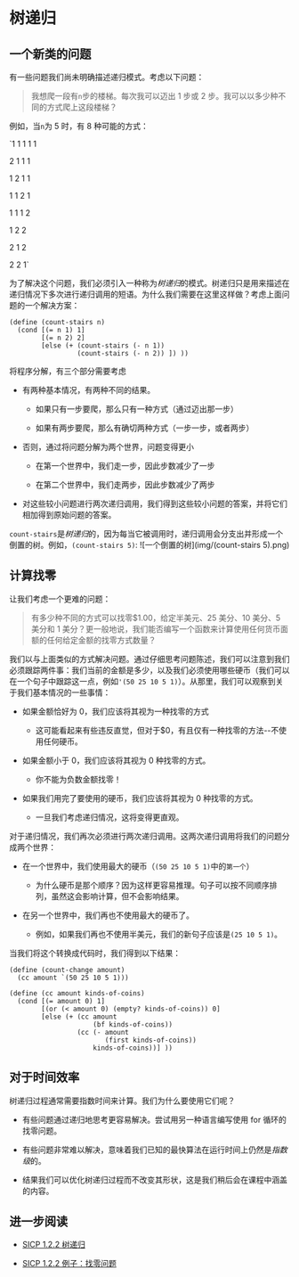 # 树递归

## 一个新类的问题

有一些问题我们尚未明确描述递归模式。考虑以下问题：

> 我想爬一段有`n`步的楼梯。每次我可以迈出 1 步或 2 步。我可以以多少种不同的方式爬上这段楼梯？

例如，当`n`为 5 时，有 8 种可能的方式：

`1 1 1 1 1

2 1 1 1

1 2 1 1

1 1 2 1

1 1 1 2

1 2 2

2 1 2

2 2 1`

为了解决这个问题，我们必须引入一种称为*树递归*的模式。树递归只是用来描述在递归情况下多次进行递归调用的短语。为什么我们需要在这里这样做？考虑上面问题的一个解决方案：

```
(define (count-stairs n)
  (cond [(= n 1) 1]
        [(= n 2) 2]
        [else (+ (count-stairs (- n 1))
                 (count-stairs (- n 2)) ]) )) 
```

将程序分解，有三个部分需要考虑

+   有两种基本情况，有两种不同的结果。

    +   如果只有一步要爬，那么只有一种方式（通过迈出那一步）

    +   如果有两步要爬，那么有确切两种方式（一步一步，或者两步）

+   否则，通过将问题分解为两个世界，问题变得更小

    +   在第一个世界中，我们走一步，因此步数减少了一步

    +   在第二个世界中，我们走两步，因此步数减少了两步

+   对这些较小问题进行两次递归调用，我们得到这些较小问题的答案，并将它们相加得到原始问题的答案。

`count-stairs`是*树递归*的，因为每当它被调用时，递归调用会分支出并形成一个倒置的树。例如，`(count-stairs 5)`: ![一个倒置的树](img/(count-stairs 5).png)

## 计算找零

让我们考虑一个更难的问题：

> 有多少种不同的方式可以找零$1.00，给定半美元、25 美分、10 美分、5 美分和 1 美分？更一般地说，我们能否编写一个函数来计算使用任何货币面额的任何给定金额的找零方式数量？

我们以与上面类似的方式解决问题。通过仔细思考问题陈述，我们可以注意到我们必须跟踪两件事：我们当前的金额是多少，以及我们必须使用哪些硬币（我们可以在一个句子中跟踪这一点，例如`'(50 25 10 5 1)`）。从那里，我们可以观察到关于我们基本情况的一些事情：

+   如果金额恰好为 0，我们应该将其视为一种找零的方式

    +   这可能看起来有些违反直觉，但对于$0，有且仅有一种找零的方法--不使用任何硬币。

+   如果金额小于 0，我们应该将其视为 0 种找零的方式。

    +   你不能为负数金额找零！

+   如果我们用完了要使用的硬币，我们应该将其视为 0 种找零的方式。

    +   一旦我们考虑递归情况，这将变得更直观。

对于递归情况，我们再次必须进行两次递归调用。这两次递归调用将我们的问题分成两个世界：

+   在一个世界中，我们使用最大的硬币（`(50 25 10 5 1)`中的`第一个`）

    +   为什么硬币是那个顺序？因为这样更容易推理。句子可以按不同顺序排列，虽然这会影响计算，但不会影响结果。

+   在另一个世界中，我们再也不使用最大的硬币了。

    +   例如，如果我们再也不使用半美元，我们的新句子应该是`(25 10 5 1)`。

当我们将这个转换成代码时，我们得到以下结果：

```
(define (count-change amount)
  (cc amount `(50 25 10 5 1)))

(define (cc amount kinds-of-coins)
  (cond [(= amount 0) 1]
        [(or (< amount 0) (empty? kinds-of-coins)) 0]
        [else (+ (cc amount
                     (bf kinds-of-coins))
                 (cc (- amount
                        (first kinds-of-coins))
                     kinds-of-coins))] )) 
```

## 对于时间效率

树递归过程通常需要指数时间来计算。我们为什么要使用它们呢？

+   有些问题通过递归地思考更容易解决。尝试用另一种语言编写使用 for 循环的找零问题。

+   有些问题非常难以解决，意味着我们已知的最快算法在运行时间上仍然是*指数级*的。

+   结果我们可以优化树递归过程而不改变其形状，这是我们稍后会在课程中涵盖的内容。

## 进一步阅读

+   [SICP 1.2.2 树递归](https://mitpress.mit.edu/sicp/full-text/book/book-Z-H-4.html#%_toc_%_sec_1.2.2)

+   [SICP 1.2.2 例子：找零问题](https://mitpress.mit.edu/sicp/full-text/book/book-Z-H-4.html#%_toc_%_sec_Temp_52)
